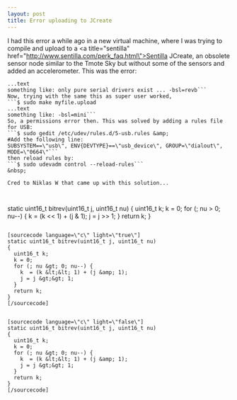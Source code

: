 ```yaml
---
layout: post
title: Error uploading to JCreate
---
```


I had this error a while ago in a new virtual machine, where I was trying to compile and upload to a <a title=\"sentilla\" href=\"http://www.sentilla.com/perk_faq.html\">Sentilla JCreate</a>, an obsolete sensor node similar to the Tmote Sky but without some of the sensors and added an accelerometer. This was the error:
```$make myfile.upload
...text
something like: only pure serial drivers exist ... -bsl=revb```
Now, trying with the same this as super user worked,
```$ sudo make myfile.upload
...text
something like: -bsl=mini```
So, a permissions error then. This was solved by adding a rules file for USB:
```$ sudo gedit /etc/udev/rules.d/5-usb.rules &amp;
#Add the following line:
SUBSYSTEM==\"usb\", ENV{DEVTYPE}==\"usb_device\", GROUP=\"dialout\", MODE=\"0664\"```
then reload rules by:
```$ sudo udevadm control --reload-rules```
&nbsp;

Cred to Niklas W that came up with this solution...



```
static uint16_t bitrev(uint16_t j, uint16_t nu)
{
  uint16_t k;
  k = 0;
  for (; nu &gt; 0; nu--) {
    k  = (k &lt;&lt; 1) + (j &amp; 1);
    j = j &gt;&gt; 1;
  }
  return k;
}
```

[sourcecode language=\"c\" light=\"true\"]
static uint16_t bitrev(uint16_t j, uint16_t nu)
{
  uint16_t k;
  k = 0;
  for (; nu &gt; 0; nu--) {
    k  = (k &lt;&lt; 1) + (j &amp; 1);
    j = j &gt;&gt; 1;
  }
  return k;
}
[/sourcecode]


[sourcecode language=\"c\" light=\"false\"]
static uint16_t bitrev(uint16_t j, uint16_t nu)
{
  uint16_t k;
  k = 0;
  for (; nu &gt; 0; nu--) {
    k  = (k &lt;&lt; 1) + (j &amp; 1);
    j = j &gt;&gt; 1;
  }
  return k;
}
[/sourcecode]